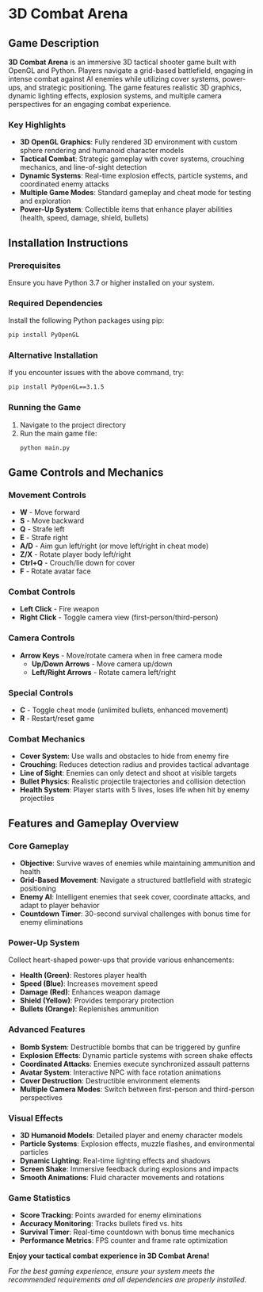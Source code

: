 # 3D Combat Arena

## Game Description

**3D Combat Arena** is an immersive 3D tactical shooter game built with OpenGL and Python. Players navigate a grid-based battlefield, engaging in intense combat against AI enemies while utilizing cover systems, power-ups, and strategic positioning. The game features realistic 3D graphics, dynamic lighting effects, explosion systems, and multiple camera perspectives for an engaging combat experience.

### Key Highlights
- **3D OpenGL Graphics**: Fully rendered 3D environment with custom sphere rendering and humanoid character models
- **Tactical Combat**: Strategic gameplay with cover systems, crouching mechanics, and line-of-sight detection
- **Dynamic Systems**: Real-time explosion effects, particle systems, and coordinated enemy attacks
- **Multiple Game Modes**: Standard gameplay and cheat mode for testing and exploration
- **Power-Up System**: Collectible items that enhance player abilities (health, speed, damage, shield, bullets)

## Installation Instructions

### Prerequisites
Ensure you have Python 3.7 or higher installed on your system.

### Required Dependencies
Install the following Python packages using pip:

```bash
pip install PyOpenGL
```

### Alternative Installation
If you encounter issues with the above command, try:

```bash
pip install PyOpenGL==3.1.5
```

### Running the Game
1. Navigate to the project directory
2. Run the main game file:
   ```bash
   python main.py
   ```

## Game Controls and Mechanics

### Movement Controls
- **W** - Move forward
- **S** - Move backward  
- **Q** - Strafe left
- **E** - Strafe right
- **A/D** - Aim gun left/right (or move left/right in cheat mode)
- **Z/X** - Rotate player body left/right
- **Ctrl+Q** - Crouch/lie down for cover
- **F** - Rotate avatar face

### Combat Controls
- **Left Click** - Fire weapon
- **Right Click** - Toggle camera view (first-person/third-person)

### Camera Controls
- **Arrow Keys** - Move/rotate camera when in free camera mode
  - **Up/Down Arrows** - Move camera up/down
  - **Left/Right Arrows** - Rotate camera left/right

### Special Controls
- **C** - Toggle cheat mode (unlimited bullets, enhanced movement)
- **R** - Restart/reset game

### Combat Mechanics
- **Cover System**: Use walls and obstacles to hide from enemy fire
- **Crouching**: Reduces detection radius and provides tactical advantage
- **Line of Sight**: Enemies can only detect and shoot at visible targets
- **Bullet Physics**: Realistic projectile trajectories and collision detection
- **Health System**: Player starts with 5 lives, loses life when hit by enemy projectiles

## Features and Gameplay Overview

### Core Gameplay
- **Objective**: Survive waves of enemies while maintaining ammunition and health
- **Grid-Based Movement**: Navigate a structured battlefield with strategic positioning
- **Enemy AI**: Intelligent enemies that seek cover, coordinate attacks, and adapt to player behavior
- **Countdown Timer**: 30-second survival challenges with bonus time for enemy eliminations

### Power-Up System
Collect heart-shaped power-ups that provide various enhancements:
- **Health (Green)**: Restores player health
- **Speed (Blue)**: Increases movement speed
- **Damage (Red)**: Enhances weapon damage
- **Shield (Yellow)**: Provides temporary protection
- **Bullets (Orange)**: Replenishes ammunition

### Advanced Features
- **Bomb System**: Destructible bombs that can be triggered by gunfire
- **Explosion Effects**: Dynamic particle systems with screen shake effects
- **Coordinated Attacks**: Enemies execute synchronized assault patterns
- **Avatar System**: Interactive NPC with face rotation animations
- **Cover Destruction**: Destructible environment elements
- **Multiple Camera Modes**: Switch between first-person and third-person perspectives

### Visual Effects
- **3D Humanoid Models**: Detailed player and enemy character models
- **Particle Systems**: Explosion effects, muzzle flashes, and environmental particles
- **Dynamic Lighting**: Real-time lighting effects and shadows
- **Screen Shake**: Immersive feedback during explosions and impacts
- **Smooth Animations**: Fluid character movements and rotations

### Game Statistics
- **Score Tracking**: Points awarded for enemy eliminations
- **Accuracy Monitoring**: Tracks bullets fired vs. hits
- **Survival Timer**: Real-time countdown with bonus time mechanics
- **Performance Metrics**: FPS counter and frame rate optimization

**Enjoy your tactical combat experience in 3D Combat Arena!**

*For the best gaming experience, ensure your system meets the recommended requirements and all dependencies are properly installed.*
